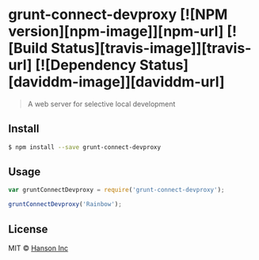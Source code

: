 # grunt-connect-devproxy [![NPM version][npm-image]][npm-url] [![Build Status][travis-image]][travis-url] [![Dependency Status][daviddm-image]][daviddm-url]
> A web server for selective local development


## Install

```sh
$ npm install --save grunt-connect-devproxy
```


## Usage

```js
var gruntConnectDevproxy = require('grunt-connect-devproxy');

gruntConnectDevproxy('Rainbow');
```

## License

MIT © [Hanson Inc](http://hansoninc.com)


